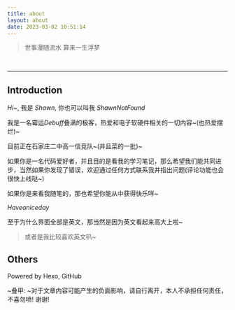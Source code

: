 ```yaml
---
title: about
layout: about
date: 2023-03-02 10:51:14
---
```


> 世事漫随流水 算来一生浮梦

<br>

**********

## Introduction

$Hi$~, 我是 $Shawn$, 你也可以叫我 $ShawnNotFound$  

我是一名霉运$Debuff$叠满的极客，热爱和电子软硬件相关的一切内容~(也热爱摆烂)~

目前正在石家庄二中高一信竞队~(并且菜的一批)~

如果你是一名代码爱好者，并且目的是看我的学习笔记，那么希望我们能共同进步，当然如果你发现了错误，欢迎通过任何方式联系我并指出问题(评论功能也会很快上线哒~)

如果你是来看我随笔的，那也希望你能从中获得快乐咩~

$Have a nice day ~$

至于为什么界面全部是英文，那当然是因为英文看起来高大上啦~
>或者是我比较喜欢英文叭~

## Others

Powered by Hexo, GitHub

~叠甲: ~对于文章内容可能产生的负面影响，请自行离开，本人不承担任何责任，不喜勿喷! 谢谢!
